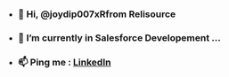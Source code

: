 
- <h3>👋 Hi,<b> @joydip007xR</b>from <b>Relisource</b></h3>
- <h3>🌱 I’m currently in Salesforce Developement ... </h3>
- <h3> 📫 Ping me : <a href="https://www.linkedin.com/in/joydip007x" target="_blank">LinkedIn</a> </h3>

<!---
joydip007xR/joydip007xR is a ✨ special ✨ repository because its `README.md` (this file) appears on your GitHub profile.
You can click the Preview link to take a look at your changes.
--->
